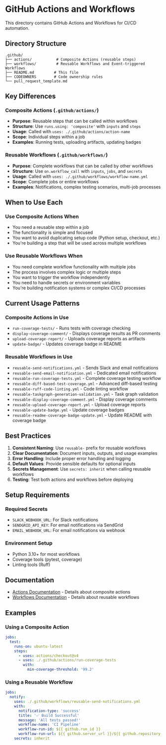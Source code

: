 # GitHub Actions and Workflows

This directory contains GitHub Actions and Workflows for CI/CD automation.

## Directory Structure

```
.github/
├── actions/           # Composite Actions (reusable steps)
├── workflows/         # Reusable Workflows and Event-triggered Workflows
├── README.md         # This file
├── CODEOWNERS        # Code ownership rules
└── pull_request_template.md
```

## Key Differences

### Composite Actions (`.github/actions/`)

- **Purpose**: Reusable steps that can be called within workflows
- **Structure**: Use `runs.using: 'composite'` with `inputs` and `steps`
- **Usage**: Called with `uses: ./.github/actions/action-name`
- **Scope**: Individual steps within a job
- **Examples**: Running tests, uploading artifacts, updating badges

### Reusable Workflows (`.github/workflows/`)

- **Purpose**: Complete workflows that can be called by other workflows
- **Structure**: Use `on.workflow_call` with `inputs`, `jobs`, and `secrets`
- **Usage**: Called with `uses: ./.github/workflows/workflow-name.yml`
- **Scope**: Complete jobs or entire workflows
- **Examples**: Notifications, complex testing scenarios, multi-job processes

## When to Use Each

### Use Composite Actions When

- You need a reusable step within a job
- The functionality is simple and focused
- You want to avoid duplicating setup code (Python setup, checkout, etc.)
- You're building a step that will be used across multiple workflows

### Use Reusable Workflows When

- You need complete workflow functionality with multiple jobs
- The process involves complex logic or multiple steps
- You want to trigger the workflow independently
- You need to handle secrets or environment variables
- You're building notification systems or complex CI/CD processes

## Current Usage Patterns

### Composite Actions in Use

- `run-coverage-tests/` - Runs tests with coverage checking
- `display-coverage-comment/` - Displays coverage results as PR comments
- `upload-coverage-report/` - Uploads coverage reports as artifacts
- `update-badge/` - Updates coverage badge in README

### Reusable Workflows in Use

- `reusable-send-notifications.yml` - Sends Slack and email notifications
- `reusable-send-email-notification.yml` - Dedicated email notifications
- `reusable-run-coverage-tests.yml` - Complete coverage testing workflow
- `reusable-diff-based-test-coverage.yml` - Advanced diff-based testing
- `reusable-ruff-code-linting.yml` - Code linting workflow
- `reusable-taskgraph-generation-validation.yml` - Task graph validation
- `reusable-display-coverage-comment.yml` - Display coverage comments
- `reusable-upload-coverage-report.yml` - Upload coverage reports
- `reusable-update-badge.yml` - Update coverage badges
- `reusable-readme-coverage-badge-update.yml` - Update README with coverage badge

## Best Practices

1. **Consistent Naming**: Use `reusable-` prefix for reusable workflows
2. **Clear Documentation**: Document inputs, outputs, and usage examples
3. **Error Handling**: Include proper error handling and logging
4. **Default Values**: Provide sensible defaults for optional inputs
5. **Secrets Management**: Use `secrets: inherit` when calling reusable workflows
6. **Testing**: Test both actions and workflows before deploying

## Setup Requirements

### Required Secrets

- `SLACK_WEBHOOK_URL`: For Slack notifications
- `SENDGRID_API_KEY`: For email notifications via SendGrid
- `EMAIL_WEBHOOK_URL`: For email notifications via webhook

### Environment Setup

- Python 3.10+ for most workflows
- Coverage tools (pytest, coverage)
- Linting tools (Ruff)

## Documentation

- [Actions Documentation](actions/README.md) - Details about composite actions
- [Workflows Documentation](workflows/README.md) - Details about reusable workflows

## Examples

### Using a Composite Action

```yaml
jobs:
  test:
    runs-on: ubuntu-latest
    steps:
      - uses: actions/checkout@v4
      - uses: ./.github/actions/run-coverage-tests
        with:
          min-coverage-threshold: '99.2'
```

### Using a Reusable Workflow

```yaml
jobs:
  notify:
    uses: ./.github/workflows/reusable-send-notifications.yml
    with:
      notification-type: 'success'
      title: '✅ Build Successful'
      message: 'All tests passed!'
      workflow-name: 'CI Pipeline'
      workflow-run-id: ${{ github.run_id }}
      workflow-run-url: ${{ github.server_url }}/${{ github.repository }}/actions/runs/${{ github.run_id }}
    secrets: inherit
```

